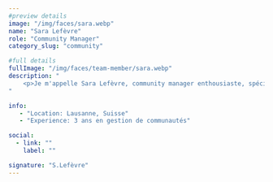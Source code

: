 ```yaml
---
#preview details
image: "/img/faces/sara.webp"
name: "Sara Lefèvre"
role: "Community Manager"
category_slug: "community"

#full details
fullImage: "/img/faces/team-member/sara.webp"
description: "
    <p>Je m'appelle Sara Lefèvre, community manager enthousiaste, spécialisée dans la création et l'engagement de communautés en ligne. Avec plus de trois ans d'expérience dans le domaine, je me consacre à construire des relations solides entre les marques et leurs publics. J'adore développer des stratégies de contenu créatives et interactives qui stimulent la conversation et renforcent l'image de marque. Mon approche analytique me permet de suivre les tendances et d'ajuster les campagnes pour maximiser l'impact. Je crois fermement que chaque interaction compte et je suis déterminée à faire entendre la voix de chaque communauté que je gère.</p>
"

info:
   - "Location: Lausanne, Suisse"
   - "Experience: 3 ans en gestion de communautés"

social:
  - link: ""
    label: ""

signature: "S.Lefèvre"
---
```


